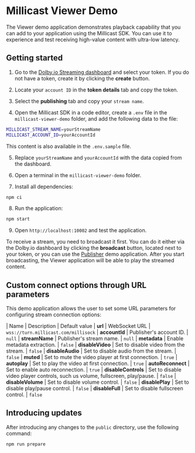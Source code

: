 # Millicast Viewer Demo

The Viewer demo application demonstrates playback capability that you can add to your application using the Millicast SDK. You can use it to experience and test receiving high-value content with ultra-low latency.

## Getting started

1. Go to the [Dolby.io Streaming dashboard](https://dashboard.dolby.io/) and select your token. If you do not have a token, create it by clicking the **create** button.

2. Locate your `account ID` in the **token details** tab and copy the token.

3. Select the **publishing** tab and copy your `stream name`.

4. Open the Millicast SDK in a code editor, create a `.env` file in the `millicast-viewer-demo` folder, and add the following data to the file: 

```sh
MILLICAST_STREAM_NAME=yourStreamName
MILLICAST_ACCOUNT_ID=yourAccountId
```

This content is also available in the `.env.sample` file.

5. Replace `yourStreamName` and `yourAccountId` with the data copied from the dashboard.

6. Open a terminal in the `millicast-viewer-demo` folder.

7. Install all dependencies:
```sh
npm ci
```
8. Run the application:
```sh
npm start
```

9. Open `http://localhost:10002` and test the application.

To receive a stream, you need to broadcast it first. You can do it either via the Dolby.io dashboard by clicking the **broadcast** button, located next to your token, or you can use the [Publisher](../millicast-publisher-demo/) demo application. After you start broadcasting, the Viewer application will be able to play the streamed content.

## Custom connect options through URL parameters
This demo application allows the user to set some URL parameters for configuring stream connection options:

| Name                | Description                                                                                    | Default value
| **url**             | WebSocket URL                                                                                  | `wss://turn.millicast.com/millisock`
| **accountId**       | Publisher's account ID.                                                                        | `null`
| **streamName**      | Publisher's stream name.                                                                       | `null`
| **metadata**        | Enable metadata extraction.                                                                    | `false`
| **disableVideo**    | Set to disable video from the stream.                                                          | `false`
| **disableAudio**    | Set to disable audio from the stream.                                                          | `false`
| **muted**           | Set to mute the video player at first connection.                                              | `true`
| **autoplay**        | Set to play the video at first connection.                                                     | `true`
| **autoReconnect**   | Set to enable auto reconnection.                                                               | `true`
| **disableControls** | Set to disable video player controls, such us volume, fullscreen, play/pause.                  | `false`
| **disableVolume**   | Set to disable volume control.                                                                 | `false`
| **disablePlay**     | Set to disable play/pause control.                                                             | `false`
| **disableFull**     | Set to disable fullscreen control.                                                             | `false`

## Introducing updates
After introducing any changes to the `public` directory, use the following command:
```
npm run prepare
```

